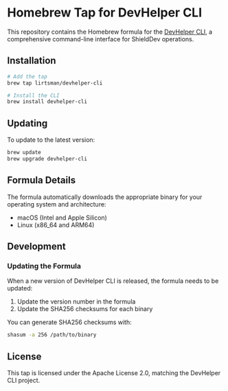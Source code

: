 # Homebrew Tap for DevHelper CLI

This repository contains the Homebrew formula for the [DevHelper CLI](https://github.com/lirtsman/devhelper-cli), a comprehensive command-line interface for ShieldDev operations.

## Installation

```bash
# Add the tap
brew tap lirtsman/devhelper-cli

# Install the CLI
brew install devhelper-cli
```

## Updating

To update to the latest version:

```bash
brew update
brew upgrade devhelper-cli
```

## Formula Details

The formula automatically downloads the appropriate binary for your operating system and architecture:
- macOS (Intel and Apple Silicon)
- Linux (x86_64 and ARM64)

## Development

### Updating the Formula

When a new version of DevHelper CLI is released, the formula needs to be updated:

1. Update the version number in the formula
2. Update the SHA256 checksums for each binary

You can generate SHA256 checksums with:

```bash
shasum -a 256 /path/to/binary
```

## License

This tap is licensed under the Apache License 2.0, matching the DevHelper CLI project. 